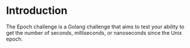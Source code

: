 # Introduction

The Epoch challenge is a Golang challenge that aims to test your ability to get the number of seconds, milliseconds, or nanoseconds since the Unix epoch.
